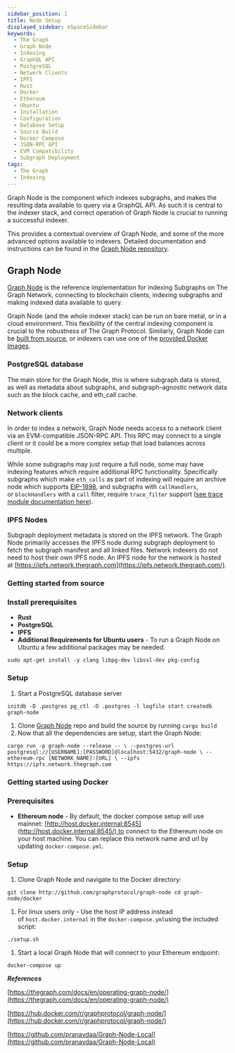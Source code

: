 ```yaml
---
sidebar_position: 1
title: Node Setup
displayed_sidebar: eSpaceSidebar
keywords:
  - The Graph
  - Graph Node
  - Indexing
  - GraphQL API
  - PostgreSQL
  - Network Clients
  - IPFS
  - Rust
  - Docker
  - Ethereum
  - Ubuntu
  - Installation
  - Configuration
  - Database Setup
  - Source Build
  - Docker Compose
  - JSON-RPC API
  - EVM Compatibility
  - Subgraph Deployment
tags:
  - The Graph
  - Indexing
---
```


Graph Node is the component which indexes subgraphs, and makes the resulting data available to query via a GraphQL API. As such it is central to the indexer stack, and correct operation of Graph Node is crucial to running a successful indexer.

This provides a contextual overview of Graph Node, and some of the more advanced options available to indexers. Detailed documentation and instructions can be found in the [Graph Node repository](https://github.com/graphprotocol/graph-node).

## Graph Node

[Graph Node](https://github.com/graphprotocol/graph-node) is the reference implementation for indexing Subgraphs on The Graph Network, connecting to blockchain clients, indexing subgraphs and making indexed data available to query.

Graph Node (and the whole indexer stack) can be run on bare metal, or in a cloud environment. This flexibility of the central indexing component is crucial to the robustness of The Graph Protocol. Similarly, Graph Node can be [built from source](https://github.com/graphprotocol/graph-node), or indexers can use one of the [provided Docker Images](https://hub.docker.com/r/graphprotocol/graph-node).

### PostgreSQL database

The main store for the Graph Node, this is where subgraph data is stored, as well as metadata about subgraphs, and subgraph-agnostic network data such as the block cache, and eth_call cache.

### Network clients

In order to index a network, Graph Node needs access to a network client via an EVM-compatible JSON-RPC API. This RPC may connect to a single client or it could be a more complex setup that load balances across multiple.

While some subgraphs may just require a full node, some may have indexing features which require additional RPC functionality. Specifically subgraphs which make `eth_calls` as part of indexing will require an archive node which supports [EIP-1898](https://eips.ethereum.org/EIPS/eip-1898), and subgraphs with `callHandlers`, or `blockHandlers` with a `call` filter, require `trace_filter` support ([see trace module documentation here](https://openethereum.github.io/JSONRPC-trace-module)).

### IPFS Nodes

Subgraph deployment metadata is stored on the IPFS network. The Graph Node primarily accesses the IPFS node during subgraph deployment to fetch the subgraph manifest and all linked files. Network indexers do not need to host their own IPFS node. An IPFS node for the network is hosted at [https://ipfs.network.thegraph.com](https://ipfs.network.thegraph.com/).

### Getting started from source

### Install prerequisites

- **Rust**
- **PostgreSQL**
- **IPFS**
- **Additional Requirements for Ubuntu users** - To run a Graph Node on Ubuntu a few additional packages may be needed.

`sudo apt-get install -y clang libpg-dev libssl-dev pkg-config`

### Setup

1. Start a PostgreSQL database server

`initdb -D .postgres
pg_ctl -D .postgres -l logfile start
createdb graph-node`

1. Clone [Graph Node](https://github.com/graphprotocol/graph-node) repo and build the source by running `cargo build`
2. Now that all the dependencies are setup, start the Graph Node:

`cargo run -p graph-node --release -- \
  --postgres-url postgresql://[USERNAME]:[PASSWORD]@localhost:5432/graph-node \
  --ethereum-rpc [NETWORK_NAME]:[URL] \
  --ipfs https://ipfs.network.thegraph.com`

### Getting started using Docker

### Prerequisites

- **Ethereum node** - By default, the docker compose setup will use mainnet: [http://host.docker.internal:8545](http://host.docker.internal:8545/) to connect to the Ethereum node on your host machine. You can replace this network name and url by updating `docker-compose.yml`.

### Setup

1. Clone Graph Node and navigate to the Docker directory:

`git clone http://github.com/graphprotocol/graph-node
cd graph-node/docker`

1. For linux users only - Use the host IP address instead of `host.docker.internal` in the `docker-compose.yml`using the included script:

`./setup.sh`

1. Start a local Graph Node that will connect to your Ethereum endpoint:

`docker-compose up`

***References***

[https://thegraph.com/docs/en/operating-graph-node/](https://thegraph.com/docs/en/operating-graph-node/)

[https://hub.docker.com/r/graphprotocol/graph-node/](https://hub.docker.com/r/graphprotocol/graph-node/)

[https://github.com/pranavdaa/Graph-Node-Local](https://github.com/pranavdaa/Graph-Node-Local)
